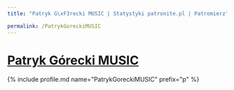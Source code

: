 ```yaml
---
title: "Patryk G\xF3recki MUSIC | Statystyki patronite.pl | Patromierz"

permalink: /PatrykGoreckiMUSIC
---
```


# [Patryk Górecki MUSIC](https://patronite.pl/PatrykGoreckiMUSIC)

{% include profile.md name="PatrykGoreckiMUSIC" prefix="p" %}
